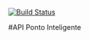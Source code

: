 [![Build Status](https://travis-ci.com/msenkiv/Spring-ponto-inteligente-API.svg?branch=master)](https://travis-ci.com/msenkiv/Spring-ponto-inteligente-API)

#API Ponto Inteligente